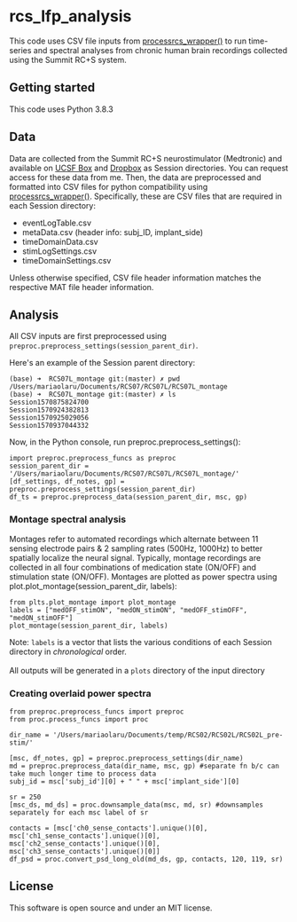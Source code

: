 # rcs_lfp_analysis

This code uses CSV file inputs from [processrcs_wrapper()](https://github.com/molaruna/processrcs_wrapper) to run time-series and spectral analyses from chronic human brain recordings collected using the Summit RC+S system. 

## Getting started

This code uses Python 3.8.3

## Data
Data are collected from the Summit RC+S neurostimulator (Medtronic) and available on [UCSF Box](https://ucsf.app.box.com/folder/0) and [Dropbox](https://www.dropbox.com/work) as Session directories. You can request access for these data from me. Then, the data are preprocessed and formatted into CSV files for python compatibility using [processrcs_wrapper()](https://github.com/molaruna/processrcs_wrapper). Specifically, these are CSV files that are required in each Session directory:<br/>
* eventLogTable.csv
* metaData.csv (header info: subj_ID, implant_side)
* timeDomainData.csv 
* stimLogSettings.csv
* timeDomainSettings.csv

Unless otherwise specified, CSV file header information matches the respective MAT file header information. 

## Analysis
All CSV inputs are first preprocessed using ```preproc.preprocess_settings(session_parent_dir)```.

Here's an example of the Session parent directory:
```
(base) ➜  RCS07L_montage git:(master) ✗ pwd
/Users/mariaolaru/Documents/RCS07/RCS07L/RCS07L_montage
(base) ➜  RCS07L_montage git:(master) ✗ ls
Session1570875824700
Session1570924382813
Session1570925029056
Session1570937044332
```
Now, in the Python console, run preproc.preprocess_settings():
```
import preproc.preprocess_funcs as preproc
session_parent_dir = '/Users/mariaolaru/Documents/RCS07/RCS07L/RCS07L_montage/'
[df_settings, df_notes, gp] = preproc.preprocess_settings(session_parent_dir)
df_ts = preproc.preprocess_data(session_parent_dir, msc, gp) 
```
### Montage spectral analysis
Montages refer to automated recordings which alternate between 11 sensing electrode pairs & 2 sampling rates (500Hz, 1000Hz) to better spatially localize the neural signal. Typically, montage recordings are collected in all four combinations of medication state (ON/OFF) and stimulation state (ON/OFF). Montages are plotted as power spectra using plot.plot_montage(session_parent_dir, labels):
```
from plts.plot_montage import plot_montage
labels = ["medOFF_stimON", "medON_stimON", "medOFF_stimOFF", "medON_stimOFF"]
plot_montage(session_parent_dir, labels)
```
Note: ```labels``` is a vector that lists the various conditions of each Session directory in *chronological* order. <br/>
<br/>
All outputs will be generated in a `plots` directory of the input directory

### Creating overlaid power spectra
```python3
from preproc.preprocess_funcs import preproc
from proc.process_funcs import proc

dir_name = '/Users/mariaolaru/Documents/temp/RCS02/RCS02L/RCS02L_pre-stim/'

[msc, df_notes, gp] = preproc.preprocess_settings(dir_name)
md = preproc.preprocess_data(dir_name, msc, gp) #separate fn b/c can take much longer time to process data
subj_id = msc['subj_id'][0] + " " + msc['implant_side'][0]

sr = 250
[msc_ds, md_ds] = proc.downsample_data(msc, md, sr) #downsamples separately for each msc label of sr

contacts = [msc['ch0_sense_contacts'].unique()[0], msc['ch1_sense_contacts'].unique()[0], msc['ch2_sense_contacts'].unique()[0], msc['ch3_sense_contacts'].unique()[0]]
df_psd = proc.convert_psd_long_old(md_ds, gp, contacts, 120, 119, sr)
```

## License
This software is open source and under an MIT license.



